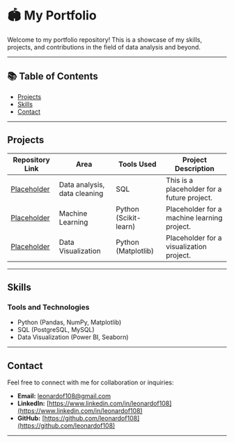 # 🏟 My Portfolio

Welcome to my portfolio repository! This is a showcase of my skills, projects, and contributions in the field of data analysis and beyond.

---

## 📚 Table of Contents
- [Projects](#projects)
- [Skills](#skills)
- [Contact](#contact)

---

## Projects

| **Repository Link** | **Area**                     | **Tools Used**          | **Project Description**                                  |
|----------------------|------------------------------|-------------------------|---------------------------------------------------------|
| [Placeholder](#)    | Data analysis, data cleaning | SQL                     | This is a placeholder for a future project.            |
| [Placeholder](#)    | Machine Learning             | Python (Scikit-learn)   | Placeholder for a machine learning project.            |
| [Placeholder](#)    | Data Visualization           | Python (Matplotlib)     | Placeholder for a visualization project.               |

---

## Skills

### Tools and Technologies
- Python (Pandas, NumPy, Matplotlib)
- SQL (PostgreSQL, MySQL)
- Data Visualization (Power BI, Seaborn)

---

## Contact

Feel free to connect with me for collaboration or inquiries:

- **Email:** [leonardof108@gmail.com](mailto:leonardof108@gmail.com)
- **LinkedIn:** [https://www.linkedin.com/in/leonardof108](https://www.linkedin.com/in/leonardof108)
- **GitHub:** [https://github.com/leonardof108](https://github.com/leonardof108)

---
